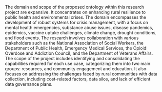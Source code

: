 The domain and scope of the proposed ontology within this research project are expansive. It concentrates on enhancing rural resilience to public health and environmental crises. The domain encompasses the development of robust systems for crisis management, with a focus on mental health emergencies, substance abuse issues, disease pandemics, epidemics, vaccine uptake challenges, climate change, drought conditions, and flood events. The research involves collaboration with various stakeholders such as the National Association of Social Workers, the Department of Public Health, Emergency Medical Services, the Opioid Overdose and Addiction Council, and the Department of Veterans Affairs. The scope of the project includes identifying and consolidating the capabilities required for each use case, categorizing them into two main groups: resources, and community engagement and education. It also focuses on addressing the challenges faced by rural communities with data collection, including cost-related factors, data silos, and lack of efficient data governance plans.